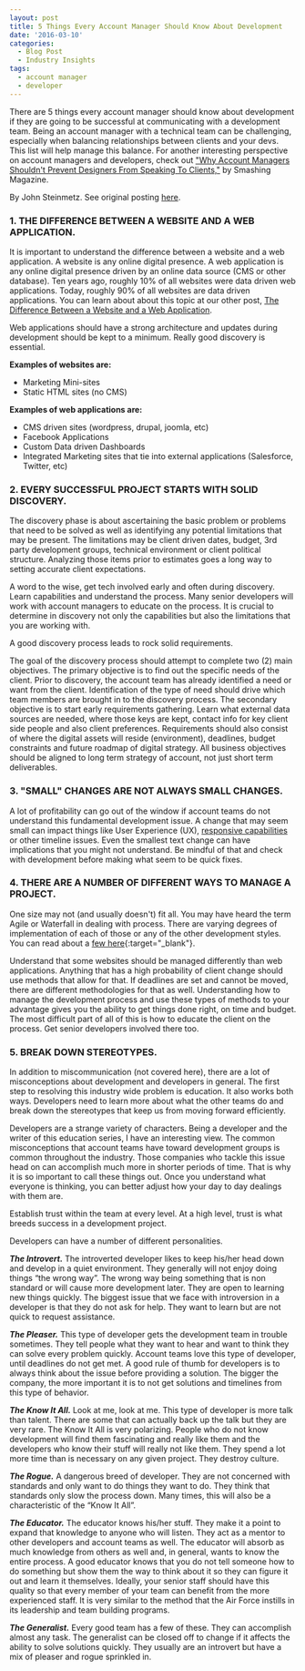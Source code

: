 ```yaml
---
layout: post
title: 5 Things Every Account Manager Should Know About Development
date: '2016-03-10'
categories:
  - Blog Post
  - Industry Insights
tags:
  - account manager
  - developer
---
```


There are 5 things every account manager should know about development if they are going to be successful at communicating with a development team. Being an account manager with a technical team can be challenging, especially when balancing relationships between clients and your devs. This list will help manage this balance. For another interesting perspective on account managers and developers, check out ["Why Account Managers Shouldn't Prevent Designers From Speaking To Clients,"](https://www.smashingmagazine.com/2012/06/why-account-managers-shouldnt-prevent-designers-from-speaking-to-clients/) by Smashing Magazine.

By John Steinmetz. See original posting [here](http://blog.wcgworld.com/2013/10/5-things-every-account-manager-should-know-about-development).

### 1. THE DIFFERENCE BETWEEN A WEBSITE AND A WEB APPLICATION.


It is important to understand the difference between a website and a web application. A website is any online digital presence. A web application is any online digital presence driven by an online data source (CMS or other database). Ten years ago, roughly 10% of all websites were data driven web applications. Today, roughly 90% of all websites are data driven applications. You can learn about about this topic at our other post, [The Difference Between a Website and a Web Application](https://www.austincodingacademy.com/blog/the-difference-between-a-website-and-a-web-application-it-matters/).<!--DEAD LINK-->

Web applications should have a strong architecture and updates during development should be kept to a minimum. Really good discovery is essential.

**Examples of websites are:**

- Marketing Mini-sites
- Static HTML sites (no CMS)


**Examples of web applications are:**

- CMS driven sites (wordpress, drupal, joomla, etc)
- Facebook Applications
- Custom Data driven Dashboards
- Integrated Marketing sites that tie into external applications (Salesforce, Twitter, etc)



### 2. EVERY SUCCESSFUL PROJECT STARTS WITH SOLID DISCOVERY.


The discovery phase is about ascertaining the basic problem or problems that need to be solved as well as identifying any potential limitations that may be present. The limitations may be client driven dates, budget, 3rd party development groups, technical environment or client political structure. Analyzing those items prior to estimates goes a long way to setting accurate client expectations.

A word to the wise, get tech involved early and often during discovery. Learn capabilities and understand the process. Many senior developers will work with account managers to educate on the process. It is crucial to determine in discovery not only the capabilities but also the limitations that you are working with.

A good discovery process leads to rock solid requirements.

The goal of the discovery process should attempt to complete two (2) main objectives. The primary objective is to find out the specific needs of the client. Prior to discovery, the account team has already identified a need or want from the client. Identification of the type of need should drive which team members are brought in to the discovery process.
The secondary objective is to start early requirements gathering. Learn what external data sources are needed, where those keys are kept, contact info for key client side people and also client preferences. Requirements should also consist of where the digital assets will reside (environment), deadlines, budget constraints and future roadmap of digital strategy. All business objectives should be aligned to long term strategy of account, not just short term deliverables.



### 3. "SMALL" CHANGES ARE NOT ALWAYS SMALL CHANGES.


A lot of profitability can go out of the window if account teams do not understand this fundamental development issue. A change that may seem small can impact things like User Experience (UX), [responsive capabilities](https://web.archive.org/web/20150416062954/http://johnsteinmetz.net/responsive-design-alternative-content-is-important/#close) or other timeline issues. Even the smallest text change can have implications that you might not understand. Be mindful of that and check with development before making what seem to be quick fixes.

### 4. THERE ARE A NUMBER OF DIFFERENT WAYS TO MANAGE A PROJECT.


One size may not (and usually doesn't) fit all. You may have heard the term Agile or Waterfall in dealing with process. There are varying degrees of implementation of each of those or any of the other development styles. You can read about a [few here](http://en.wikipedia.org/wiki/Software_development_process){:target="_blank"}.

Understand that some websites should be managed differently than web applications. Anything that has a high probability of client change should use methods that allow for that. If deadlines are set and cannot be moved, there are different methodologies for that as well. Understanding how to manage the development process and use these types of methods to your advantage gives you the ability to get things done right, on time and budget. The most difficult part of all of this is how to educate the client on the process. Get senior developers involved there too.

### 5. BREAK DOWN STEREOTYPES.

In addition to miscommunication (not covered here), there are a lot of misconceptions about development and developers in general. The first step to resolving this industry wide problem is education. It also works both ways. Developers need to learn more about what the other teams do and break down the stereotypes that keep us from moving forward efficiently.



Developers are a strange variety of characters. Being a developer and the writer of this education series, I have an interesting view. The common misconceptions that account teams have toward development groups is common throughout the industry. Those companies who tackle this issue head on can accomplish much more in shorter periods of time. That is why it is so important to call these things out. Once you understand what everyone is thinking, you can better adjust how your day to day dealings with them are.

Establish trust within the team at every level. At a high level, trust is what breeds success in a development project.

Developers can have a number of different personalities.

  _**The Introvert.**_
The introverted developer likes to keep his/her head down and develop in a quiet environment. They generally will not enjoy doing things “the wrong way”. The wrong way being something that is non standard or will cause more development later. They are open to learning new things quickly. The biggest issue that we face with introversion in a developer is that they do not ask for help. They want to learn but are not quick to request assistance.

_**The Pleaser.**_
This type of developer gets the development team in trouble sometimes. They tell people what they want to hear and want to think they can solve every problem quickly. Account teams love this type of developer, until deadlines do not get met. A good rule of thumb for developers is to always think about the issue before providing a solution. The bigger the company, the more important it is to not get solutions and timelines from this type of behavior.

_**The Know It All.**_
Look at me, look at me. This type of developer is more talk than talent. There are some that can actually back up the talk but they are very rare. The Know It All is very polarizing. People who do not know development will find them fascinating and really like them and the developers who know their stuff will really not like them. They spend a lot more time than is necessary on any given project. They destroy culture.

_**The Rogue.**_
A dangerous breed of developer. They are not concerned with standards and only want to do things they want to do. They think that standards only slow the process down. Many times, this will also be a characteristic of the “Know It All”.

_**The Educator.**_
The educator knows his/her stuff. They make it a point to expand that knowledge to anyone who will listen. They act as a mentor to other developers and account teams as well. The educator will absorb as much knowledge from others as well and, in general, wants to know the entire process. A good educator knows that you do not tell someone how to do something but show them the way to think about it so they can figure it out and learn it themselves. Ideally, your senior staff should have this quality so that every member of your team can benefit from the more experienced staff. It is very similar to the method that the Air Force instills in its leadership and team building programs.

_**The Generalist.**_
Every good team has a few of these. They can accomplish almost any task. The generalist can be closed off to change if it affects the ability to solve solutions quickly. They usually are an introvert but have a mix of pleaser and rogue sprinkled in.
